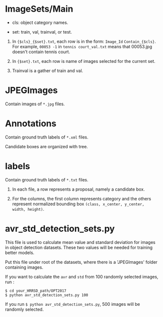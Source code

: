 # ImageSets/Main

- cls: object category names.

- set: train, val, trainval, or test.

1. In ```{$cls}_{$set}.txt```, each row is in the form: ```Image_Id``` ```Contain_{$cls}```. 
For example, ```00053 -1``` in ```tennis court_val.txt``` means that 00053.jpg doesn't contain tennis court. 

2. In ```{$set}.txt```, each row is name of images selected for the current set.

3. Trainval is a gather of train and val.

# JPEGImages

Contain images of ```*.jpg``` files. 

# Annotations

Contain ground truth labels of ```*.xml``` files.

Candidate boxes are organized with tree.

# labels

Contain ground truth labels of ```*.txt``` files.

1. In each file, a row represents a proposal, namely a candidate box. 

2. For the columns, the first column represents category and the others represent normalized bounding box ```(class, x_center, y_center, width, height)```.


# avr_std_detection_sets.py

This file is used to calculate mean value and standard deviation for images in object detection datasets. These two values will be needed for training better models. 

Put this file under root of the datasets, where there is a 'JPEGImages' folder containing images.

If you want to calculate the ```avr``` and ```std``` from 100 randomly selected images, run :
```shell
$ cd your_HRRSD_path/OPT2017
$ python avr_std_detection_sets.py 100
```

If you run ```$ python avr_std_detection_sets.py```, 500 images will be randomly selected.
